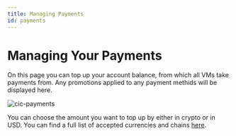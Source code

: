 ```yaml
---
title: Managing Payments
id: payments
---
```


# Managing Your Payments

On this page you can top up your account balance, from which all VMs take payments from.
Any promotions applied to any payment methids will be displayed here.

![cic-payments](@site/static/img/cic-payments.png)

You can choose the amount you want to top up by either in crypto or in USD.
You can find a full list of accepted currencies and chains [here](/docs/cudos-intercloud/chains-currencies.md).